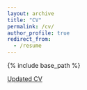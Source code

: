 ```yaml
---
layout: archive
title: "CV"
permalink: /cv/
author_profile: true
redirect_from:
  - /resume
---
```


{% include base_path %}

[Updated CV](https://rray123.github.io/files/CV-updated.pdf)

